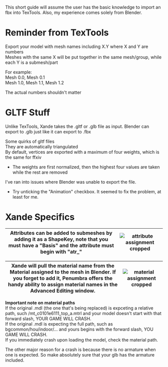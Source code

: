 This short guide will assume the user has the basic knowledge to import an fbx into TexTools. Also, my experience comes solely from Blender.

# Reminder from TexTools
Export your model with mesh names including X.Y where X and Y are numbers  
Meshes with the same X will be put together in the same mesh/group, while each Y is a submesh/part  

For example:  
Mesh 0.0, Mesh 0.1  
Mesh 1.0, Mesh 1.1, Mesh 1.2  

The actual numbers shouldn't matter  

# GLTF Stuff
Unlike TexTools, Xande takes the .gltf or .glb file as input. Blender can export to .glb just like it can export to .fbx

Some quirks of gltf files  
They are automatically triangulated  
By default, vertices are exported with a maximum of four weights, which is the same for ffxiv  
* The weights are first normalized, then the highest four values are taken while the rest are removed

I've ran into issues where Blender was unable to export the file.  
* Try unticking the "Animation" checkbox. It seemed to fix the problem, at least for me.

# Xande Specifics

| Attributes can be added to submeshes by adding it as a ShapeKey, note that you must have a "Basis" and the attribute must begin with "atr_" | ![attribute assignment cropped](https://github.com/adamm789/Xande/assets/114926302/be1f1bfc-202c-4451-a290-6d4bf1a38ce2) |
| - | - |



| Xande will pull the material name from the Material assigned to the mesh in Blender. If you forget to add it, Penumbra offers the handy ability to assign material names in the Advanced Editing window. | ![material assignment cropped](https://github.com/adamm789/Xande/assets/114926302/dd04b8df-98a6-4380-98c8-4fcf0f34fa03) |
| - | - |

**Important note on material paths**  
If the original .mdl (the one that's being replaced) is expceting a relative path, such /mt_c0101e6111_top_a.mtrl and your model doesn't start with that forward slash, YOUR GAME WILL CRASH.  
If the original .mdl is expecting the full path, such as bgcommon/hou/indoor/... and yours begins with the forward slash, YOU GAME WILL CRASH.  
If you immediately crash upon loading the model, check the material path.  

The other major reason for a crash is because there is no armature when one is expected. So make absolutely sure that your glb has the armature included.
